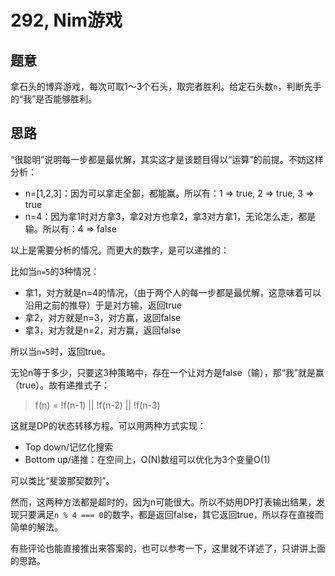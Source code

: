 # 292, Nim游戏

## 题意

拿石头的博弈游戏，每次可取1～3个石头，取完者胜利。给定石头数`n`，判断先手的“我”是否能够胜利。

## 思路

“很聪明”说明每一步都是最优解，其实这才是该题目得以“运算”的前提。不妨这样分析：

- n=[1,2,3]：因为可以拿走全部，都能赢。所以有：1 => true, 2 => true, 3 => true
- n=4：因为拿1时对方拿3，拿2对方也拿2，拿3对方拿1，无论怎么走，都是输。所以有：4 => false

以上是需要分析的情况。而更大的数字，是可以递推的：

比如当`n=5`的3种情况：

- 拿1，对方就是n=4的情况，（由于两个人的每一步都是最优解，这意味着可以沿用之前的推导）于是对方输，返回true
- 拿2，对方就是n=3，对方赢，返回false
- 拿3，对方就是n=2，对方赢，返回false

所以当`n=5`时，返回true。

无论n等于多少，只要这3种策略中，存在一个让对方是false（输），那“我”就是赢（true）。故有递推式子：

> f(n) = !f(n-1) || !f(n-2) || !f(n-3)

这就是DP的状态转移方程。可以用两种方式实现：

- Top down/记忆化搜索
- Bottom up/递推：在空间上，O(N)数组可以优化为3个变量O(1)

可以类比“斐波那契数列”。

然而，这两种方法都是超时的，因为n可能很大。所以不妨用DP打表输出结果，发现只要满足`n % 4 === 0`的数字，都是返回false，其它返回true，所以存在直接而简单的解法。

有些评论也能直接推出来答案的，也可以参考一下，这里就不详述了，只讲讲上面的思路。
